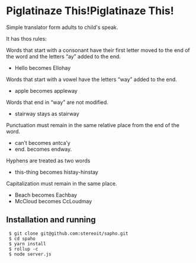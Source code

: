 Piglatinaze This!Piglatinaze This!
==================================

Simple translator form adults to child's speak.

It has thos rules:

Words that start with a consonant have their first letter moved to the end of the word and the letters “ay” added to the end.
 - Hello becomes Ellohay

Words that start with a vowel have the letters “way” added to the end.
 - apple becomes appleway

Words that end in “way” are not modified.
 - stairway stays as stairway

Punctuation must remain in the same relative place from the end of the word.
 - can’t becomes antca’y
 - end. becomes endway.

Hyphens are treated as two words
 - this-thing becomes histay-hinstay

Capitalization must remain in the same place.
 - Beach becomes Eachbay
 - McCloud becomes CcLoudmay

 Installation and running
 ------------------------

     $ git clone git@github.com:stereoit/sapho.git
     $ cd spaho
     $ yarn install
     $ rollup -c
     $ node server.js
